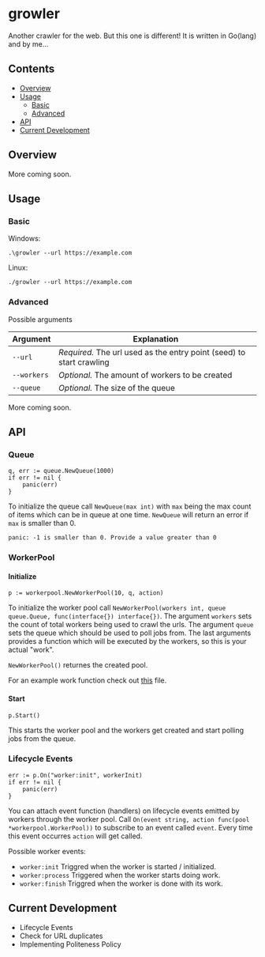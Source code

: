 # growler

Another crawler for the web. But this one is different! It is written in Go(lang) and by me...

## Contents

- [Overview](#overview)
- [Usage](#usage)
	- [Basic](#basic)
	- [Advanced](#advanced)
- [API](#api)
- [Current Development](#current-development)

## Overview

More coming soon.

## Usage

### Basic

Windows:
```shell
.\growler --url https://example.com
```

Linux:
```shell
./growler --url https://example.com
```

### Advanced

Possible arguments

Argument | Explanation
--- | ---
`--url`| *Required.* The url used as the entry point (seed) to start crawling
`--workers`| *Optional.* The amount of workers to be created
`--queue`| *Optional.* The size of the queue

More coming soon.

## API

### Queue

```golang
q, err := queue.NewQueue(1000)
if err != nil {
	panic(err)
}
```

To initialize the queue call `NewQueue(max int)` with `max` being the max count of items which can be in queue at one time. `NewQueue` will return an error if `max` is smaller than 0.

```shell
panic: -1 is smaller than 0. Provide a value greater than 0
```

### WorkerPool
#### Initialize

```golang
p := workerpool.NewWorkerPool(10, q, action)
```

To initialize the worker pool call `NewWorkerPool(workers int, queue queue.Queue, func(interface{}) interface{})`. The argument `workers` sets the count of total workers being used to crawl the urls. The argument `queue` sets the queue which should be used to poll jobs from. The last arguments provides a function which will be executed by the workers, so this is your actual "work".

`NewWorkerPool()` returnes the created pool.

For an example work function check out [this](https://github.com/Techassi/growler/blob/master/internal/crawl/crawl.go) file.

#### Start

```golang
p.Start()
```

This starts the worker pool and the workers get created and start polling jobs from the queue.

### Lifecycle Events

```golang
err := p.On("worker:init", workerInit)
if err != nil {
	panic(err)
}
```

You can attach event function (handlers) on lifecycle events emitted by workers through the worker pool. Call `On(event string, action func(pool *workerpool.WorkerPool))` to subscribe to an event called `event`. Every time this event occurres `action` will get called.

Possible worker events:
- `worker:init` Triggred when the worker is started / initialized.
- `worker:process` Triggered when the worker starts doing work.
- `worker:finish` Triggred when the worker is done with its work.

## Current Development

- Lifecycle Events
- Check for URL duplicates
- Implementing Politeness Policy
